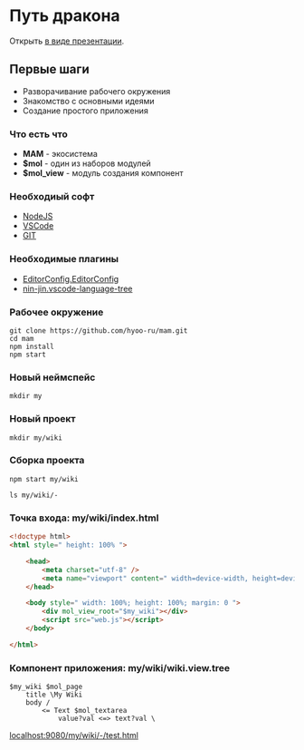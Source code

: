 # Путь дракона

Открыть [в виде презентации](https://nin-jin.github.io/slides/dragon/).

## Первые шаги

- Разворачивание рабочего окружения
- Знакомство с основными идеями
- Создание простого приложения

### Что есть что

- **MAM** - экосистема
- **$mol** - один из наборов модулей
- **$mol_view** - модуль создания компонент

### Необходиый софт

- [NodeJS](https://nodejs.org/en/download/)
- [VSCode](https://code.visualstudio.com/download)
- [GIT](https://git-scm.com/downloads)

### Необходимые плагины

- [EditorConfig.EditorConfig](https://marketplace.visualstudio.com/items?itemName=EditorConfig.EditorConfig)
- [nin-jin.vscode-language-tree](https://marketplace.visualstudio.com/items?itemName=nin-jin.vscode-language-tree)

### Рабочее окружение

```
git clone https://github.com/hyoo-ru/mam.git
cd mam
npm install
npm start
```

### Новый неймспейс

```
mkdir my
```

### Новый проект

```
mkdir my/wiki
```

### Сборка проекта

```
npm start my/wiki
```

```
ls my/wiki/- 
```

### Точка входа: my/wiki/index.html

```html
<!doctype html>
<html style=" height: 100% ">

	<head>
		<meta charset="utf-8" />
		<meta name="viewport" content=" width=device-width, height=device-height, initial-scale=1 ">
	</head>

	<body style=" width: 100%; height: 100%; margin: 0 ">
		<div mol_view_root="$my_wiki"></div>
		<script src="web.js"></script>
	</body>

</html>
```

### Компонент приложения: my/wiki/wiki.view.tree

```
$my_wiki $mol_page
	title \My Wiki
	body /
		<= Text $mol_textarea
			value?val <=> text?val \
```

[localhost:9080/my/wiki/-/test.html](http://localhost:9080/my/wiki/-/test.html)
